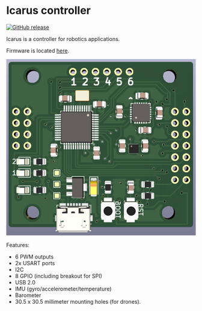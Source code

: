 # Icarus controller

[![GitHub release](https://img.shields.io/github/release/nnarain/icarus.svg)](https://github.com/nnarain/icarus/releases)

Icarus is a controller for robotics applications.

Firmware is located [here](https://github.com/nnarain/icarus-firmware).

![Image not found](docs/src/_images/banner.png)

Features:

* 6 PWM outputs
* 2x USART ports
* I2C
* 8 GPIO (including breakout for SPI)
* USB 2.0
* IMU (gyro/accelerometer/temperature)
* Barometer
* 30.5 x 30.5 millimeter mounting holes (for drones).
